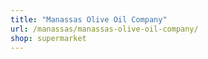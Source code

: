 ```yaml
---
title: "Manassas Olive Oil Company"
url: /manassas/manassas-olive-oil-company/
shop: supermarket
---
```

